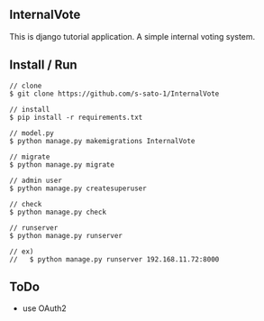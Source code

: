 
## InternalVote

This is django tutorial application.
A simple internal voting system.

## Install / Run

```
// clone
$ git clone https://github.com/s-sato-1/InternalVote

// install
$ pip install -r requirements.txt

// model.py
$ python manage.py makemigrations InternalVote

// migrate
$ python manage.py migrate

// admin user
$ python manage.py createsuperuser

// check
$ python manage.py check

// runserver
$ python manage.py runserver

// ex)
//   $ python manage.py runserver 192.168.11.72:8000

```

## ToDo

+ use OAuth2


